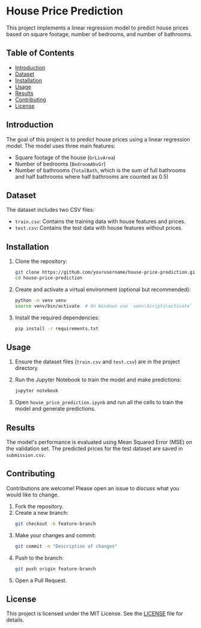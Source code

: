 # House Price Prediction

This project implements a linear regression model to predict house prices based on square footage, number of bedrooms, and number of bathrooms.

## Table of Contents

- [Introduction](#introduction)
- [Dataset](#dataset)
- [Installation](#installation)
- [Usage](#usage)
- [Results](#results)
- [Contributing](#contributing)
- [License](#license)

## Introduction

The goal of this project is to predict house prices using a linear regression model. The model uses three main features:
- Square footage of the house (`GrLivArea`)
- Number of bedrooms (`BedroomAbvGr`)
- Number of bathrooms (`TotalBath`, which is the sum of full bathrooms and half bathrooms where half bathrooms are counted as 0.5)

## Dataset

The dataset includes two CSV files:
- `train.csv`: Contains the training data with house features and prices.
- `test.csv`: Contains the test data with house features without prices.

## Installation

1. Clone the repository:
    ```bash
    git clone https://github.com/yourusername/house-price-prediction.git
    cd house-price-prediction
    ```

2. Create and activate a virtual environment (optional but recommended):
    ```bash
    python -m venv venv
    source venv/bin/activate  # On Windows use `venv\Scripts\activate`
    ```

3. Install the required dependencies:
    ```bash
    pip install -r requirements.txt
    ```

## Usage

1. Ensure the dataset files (`train.csv` and `test.csv`) are in the project directory.

2. Run the Jupyter Notebook to train the model and make predictions:
    ```bash
    jupyter notebook
    ```

3. Open `house_price_prediction.ipynb` and run all the cells to train the model and generate predictions.

## Results

The model's performance is evaluated using Mean Squared Error (MSE) on the validation set. The predicted prices for the test dataset are saved in `submission.csv`.

## Contributing

Contributions are welcome! Please open an issue to discuss what you would like to change.

1. Fork the repository.
2. Create a new branch:
    ```bash
    git checkout -b feature-branch
    ```
3. Make your changes and commit:
    ```bash
    git commit -m "Description of changes"
    ```
4. Push to the branch:
    ```bash
    git push origin feature-branch
    ```
5. Open a Pull Request.

## License

This project is licensed under the MIT License. See the [LICENSE](LICENSE) file for details.
